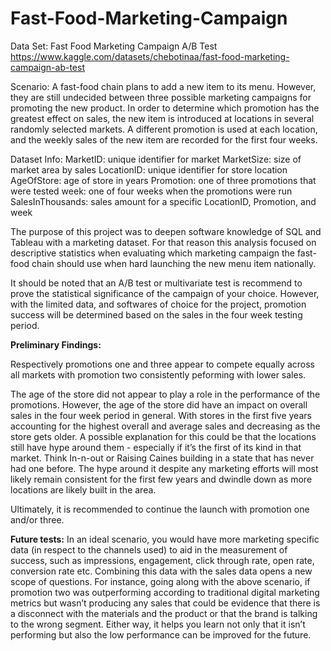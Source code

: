 # Fast-Food-Marketing-Campaign

Data Set: Fast Food Marketing Campaign A/B Test
https://www.kaggle.com/datasets/chebotinaa/fast-food-marketing-campaign-ab-test

Scenario: A fast-food chain plans to add a new item to its menu. However, they are still undecided between three possible marketing 
campaigns for promoting the new product. In order to determine which promotion has the greatest effect on sales, the new item is introduced 
at locations in several randomly selected markets. A different promotion is used at each location, and the weekly sales of the new item are 
recorded for the first four weeks.

Dataset Info:
MarketID: unique identifier for market
MarketSize: size of market area by sales
LocationID: unique identifier for store location
AgeOfStore: age of store in years
Promotion: one of three promotions that were tested
week: one of four weeks when the promotions were run
SalesInThousands: sales amount for a specific LocationID, Promotion, and week

The purpose of this project was to deepen software knowledge of SQL and Tableau with a marketing dataset. For that reason this analysis 
focused on descriptive statistics when evaluating which marketing campaign the fast-food chain should use when hard launching the new menu 
item nationally. 

It should be noted that an A/B test or multivariate test is recommend to prove the statistical significance of the campaign of your choice. 
However, with the limited data, and softwares of choice for the project, promotion success will be determined based on the sales in the four 
week testing period. 

**Preliminary Findings:**

Respectively promotions one and three appear to compete equally across all markets with promotion two consistently peforming with lower sales.

The age of the store did not appear to play a role in the performance of the promotions. However, the age of the store did have an impact on 
overall sales in the four week period in general. With stores in the first five years accounting for the highest overall and average sales 
and decreasing as the store gets older.  A possible explanation for this could be that the locations still have hype around them - especially 
if it’s the first of its kind in that market. Think In-n-out or Raising Caines building in a state that has never had one before. The hype 
around it despite any marketing efforts will most likely remain consistent for the first few years and dwindle down as more locations are 
likely built in the area.

Ultimately, it is recommended to continue the launch with promotion one and/or three. 

**Future tests:**
In an ideal scenario, you would have more marketing specific data (in respect to the channels used) to aid in the measurement of success, 
such as impressions, engagement, click through rate, open rate, conversion rate etc. Combining this data with the sales data opens a new 
scope of questions. For instance, going along with the above scenario, if promotion two was outperforming according to traditional digital 
marketing metrics but wasn’t producing any sales that could be evidence that there is a disconnect with the materials and the product or that 
the brand is talking to the wrong segment. Either way, it helps you learn not only that it isn’t performing but also the low performance can 
be improved for the future.
